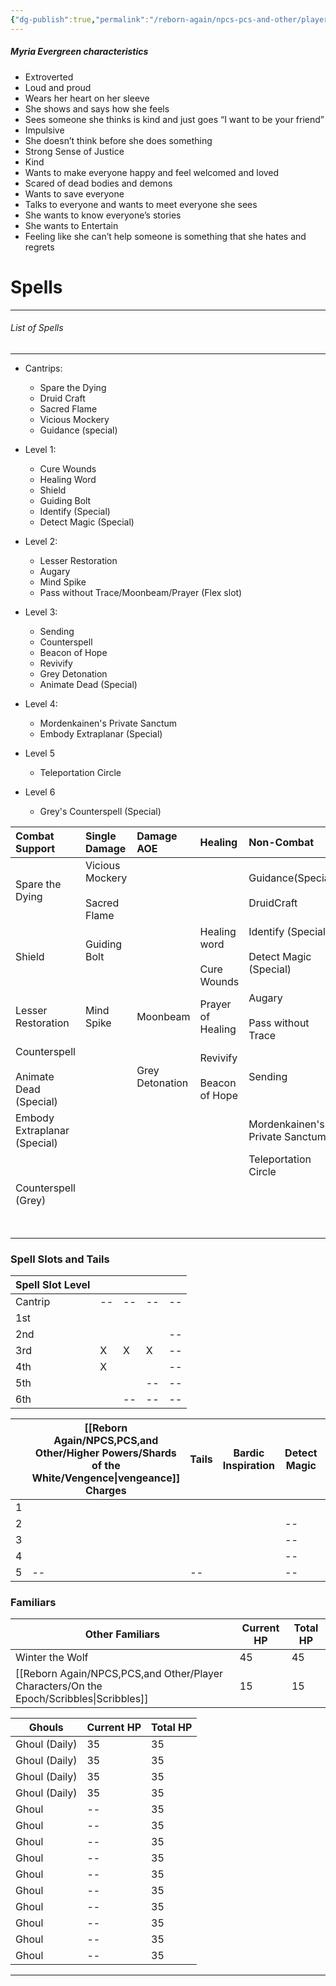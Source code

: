 ```yaml
---
{"dg-publish":true,"permalink":"/reborn-again/npcs-pcs-and-other/player-characters/pc-s/myria/"}
---
```


##### Myria Evergreen characteristics
- Extroverted
- Loud and proud 
- Wears her heart on her sleeve 
- She shows and says how she feels 
- Sees someone she thinks is kind and just goes “I want to be your friend”
- Impulsive
- She doesn’t think before she does something 
- Strong Sense of Justice 
- Kind
- Wants to make everyone happy and feel welcomed and loved 
- Scared of dead bodies and demons 
- Wants to save everyone 
- Talks to everyone and wants to meet everyone she sees 
- She wants to know everyone’s stories
- She wants to Entertain
- Feeling like she can’t help someone is something that she hates  and regrets



# Spells
---
###### List of Spells 
---
- Cantrips:
	- Spare the Dying
	- Druid Craft
	- Sacred Flame
	- Vicious Mockery
	- Guidance (special)
- Level 1:
	- Cure Wounds
	- Healing Word
	- Shield
	- Guiding Bolt
	- Identify (Special)
	- Detect Magic (Special)
- Level 2:
	- Lesser Restoration
	- Augary
	- Mind Spike
	- Pass without Trace/Moonbeam/Prayer (Flex slot)

- Level 3:
	- Sending
	- Counterspell
	- Beacon of Hope
	- Revivify
	- Grey Detonation
	- Animate Dead (Special)

- Level 4:
	- Mordenkainen's Private Sanctum
	- Embody Extraplanar (Special)

- Level 5
	- Teleportation Circle

- Level 6 
	- Grey's Counterspell (Special)

| Combat Support                             | Single Damage                       | Damage AOE      | Healing                             | Non-Combat                                               |                    |
| :----------------------------------------- | :---------------------------------- | :-------------- | :---------------------------------- | :------------------------------------------------------- | :----------------- |
| Spare the Dying                            | Vicious Mockery<br><br>Sacred Flame |                 |                                     | Guidance(Special)<br><br>DruidCraft                      | Cantrip            |
| Shield                                     | Guiding Bolt<br><br>                |                 | Healing word<br><br>Cure Wounds     | Identify (Special)<br><br>Detect Magic (Special)<br><br> | 1st level          |
| Lesser Restoration                         | Mind Spike                          | Moonbeam        | Prayer of Healing                   | Augary<br><br>Pass without Trace                         | 2nd level          |
| Counterspell<br><br>Animate Dead (Special) |                                     | Grey Detonation | Revivify<br><br>Beacon of Hope <br> | Sending <br>                                             | 3rd level          |
| Embody Extraplanar (Special)               |                                     |                 |                                     | Mordenkainen's Private Sanctum                           | 4th level          |
|                                            |                                     |                 |                                     | Teleportation Circle<br>                                 | 5th level          |
| Counterspell (Grey)                        |                                     |                 |                                     |                                                          | 6th level          |
|                                            |                                     |                 |                                     |                                                          | _______<br>======= |

### Spell Slots and Tails

| Spell Slot Level |     |     |     |     |
| ---------------- | --- | --- | --- | --- |
| Cantrip          | --  | --  | --  | --  |
| 1st              |     |     |     |     |
| 2nd              |     |     |     | --  |
| 3rd              | X   | X   | X   | --  |
| 4th              | X   |     |     | --  |
| 5th              |     |     | --  | --  |
| 6th              |     | --  | --  | --  |

|     | [[Reborn Again/NPCS,PCS,and Other/Higher Powers/Shards of the White/Vengence\|vengeance]] Charges | Tails | Bardic Inspiration | Detect Magic | Identify | Counterspell |
| --- | ------------------------------- | ----- | ------------------ | ------------ | -------- | ------------ |
| 1   |                                 |       |                    |              |          |              |
| 2   |                                 |       |                    | --           | --       |              |
| 3   |                                 |       |                    | --           | --       | --           |
| 4   |                                 |       |                    | --           | --       | --           |
| 5   | --                              | --    |                    | --           | --       | --           |


### Familiars

| Other Familiars | Current HP | Total HP |
| --------------- | ---------- | -------- |
| Winter the Wolf | 45         | 45       |
| [[Reborn Again/NPCS,PCS,and Other/Player Characters/On the Epoch/Scribbles\|Scribbles]]   | 15         | 15       |

| Ghouls        | Current HP | Total HP |
| ------------- | ---------- | -------- |
| Ghoul (Daily) | 35         | 35       |
| Ghoul (Daily) | 35         | 35       |
| Ghoul (Daily) | 35         | 35       |
| Ghoul (Daily) | 35         | 35       |
| Ghoul         | --         | 35       |
| Ghoul         | --         | 35       |
| Ghoul         | --         | 35       |
| Ghoul         | --         | 35       |
| Ghoul         | --         | 35       |
| Ghoul         | --         | 35       |
| Ghoul         | --         | 35       |
| Ghoul         | --         | 35       |
| Ghoul         | --         | 35       |
| Ghoul         | --         | 35       |


---
